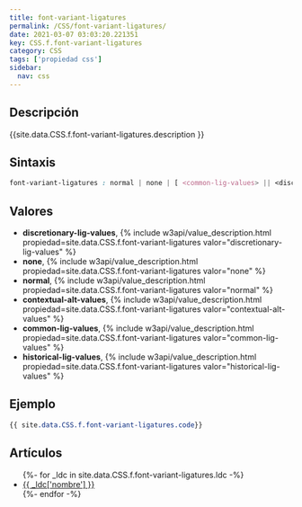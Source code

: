 ```yaml
---
title: font-variant-ligatures
permalink: /CSS/font-variant-ligatures/
date: 2021-03-07 03:03:20.221351
key: CSS.f.font-variant-ligatures
category: CSS
tags: ['propiedad css']
sidebar: 
  nav: css
---
```


## Descripción
{{site.data.CSS.f.font-variant-ligatures.description }}

## Sintaxis
~~~css
font-variant-ligatures : normal | none | [ <common-lig-values> || <discretionary-lig-values> || <historical-lig-values> || <contextual-alt-values> ]
~~~

## Valores
* **discretionary-lig-values**,  {% include w3api/value_description.html propiedad=site.data.CSS.f.font-variant-ligatures valor="discretionary-lig-values" %}
* **none**,  {% include w3api/value_description.html propiedad=site.data.CSS.f.font-variant-ligatures valor="none" %}
* **normal**,  {% include w3api/value_description.html propiedad=site.data.CSS.f.font-variant-ligatures valor="normal" %}
* **contextual-alt-values**,  {% include w3api/value_description.html propiedad=site.data.CSS.f.font-variant-ligatures valor="contextual-alt-values" %}
* **common-lig-values**,  {% include w3api/value_description.html propiedad=site.data.CSS.f.font-variant-ligatures valor="common-lig-values" %}
* **historical-lig-values**,  {% include w3api/value_description.html propiedad=site.data.CSS.f.font-variant-ligatures valor="historical-lig-values" %}

## Ejemplo
~~~css
{{ site.data.CSS.f.font-variant-ligatures.code}}
~~~

## Artículos
<ul>
{%- for _ldc in site.data.CSS.f.font-variant-ligatures.ldc -%}
   <li>
       <a href="{{_ldc['url'] }}">{{ _ldc['nombre'] }}</a>
   </li>
{%- endfor -%}
</ul>
